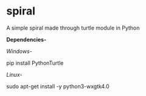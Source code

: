 # spiral
A simple spiral made through turtle module in Python

**Dependencies-**

*Windows-*

pip install PythonTurtle

*Linux-*

sudo apt-get install -y python3-wxgtk4.0
